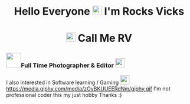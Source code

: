 <h1 align="center">Hello Everyone <img src="https://media.giphy.com/media/hvRJCLFzcasrR4ia7z/giphy.gif" width="25px"> I'm Rocks Vicks </h1>

# <h1 align="center"> <img src="https://media.giphy.com/media/cJZCSyWcO6xrwCEqdi/giphy.gif" width="25px"> Call Me RV </h1>
### <img src="https://media.giphy.com/media/VARsZP4OnIWUgKVouI/giphy.gif" width="40px">Full Time Photographer & Editor <img src="https://media.giphy.com/media/U4YLhjX4vz825EeTu0/giphy.gif" width="25px">
I also interested in Software learning / Gaming <img src="https://media.giphy.com/media/jsJDcwJ9qqaR0kQwmj/giphy.gif" width="25px"> <br>
https://media.giphy.com/media/zOvBKUUEERdNm/giphy.gif
I'm not professional coder this my just hobby 
Thanks :)
